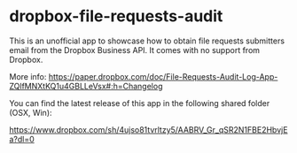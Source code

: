 # dropbox-file-requests-audit
This is an unofficial app to showcase how to obtain file requests submitters email from the Dropbox Business API. It comes with no support from Dropbox.

More info: https://paper.dropbox.com/doc/File-Requests-Audit-Log-App-ZQlfMNXtKQ1u4GBLLeVsx#:h=Changelog

You can find the latest release of this app in the following shared folder (OSX, Win): 

https://www.dropbox.com/sh/4ujso81tvrltzy5/AABRV_Gr_qSR2N1FBE2HbvjEa?dl=0
